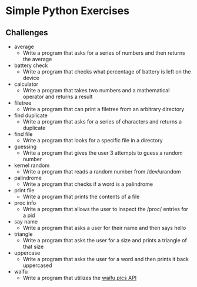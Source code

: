 # Simple Python Exercises

## Challenges

- average
    - Write a program that asks for a series of numbers and then returns the average
- battery check
    - Write a program that checks what percentage of battery is left on the device
- calculator
    - Write a program that takes two numbers and a mathematical operator and returns a result
- filetree
    - Write a program that can print a filetree from an arbitrary directory
- find duplicate
    - Write a program that asks for a series of characters and returns a duplicate
- find file
    - Write a program that looks for a specific file in a directory
- guessing
    - Write a program that gives the user 3 attempts to guess a random number
- kernel random
    - Write a program that reads a random number from /dev/urandom
- palindrome
    - Write a program that checks if a word is a palindrome
- print file
    - Write a program that prints the contents of a file
- proc info
    - Write a program that allows the user to inspect the /proc/ entries for a pid
- say name
    - Write a program that asks a user for their name and then says hello
- triangle
    - Write a program that asks the user for a size and prints a triangle of that size
- uppercase
    - Write a program that asks the user for a word and then prints it back uppercased
- waifu
    - Write a program that utilizes the [waifu.pics API](https://waifu.pics/docs)
